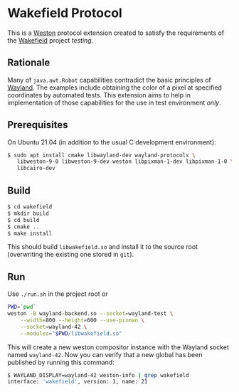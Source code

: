 # Wakefield Protocol
This is a [Weston](https://github.com/wayland-project/weston) protocol extension
created to satisfy the requirements of the
[Wakefield](https://openjdk.java.net/projects/wakefield/) project *testing*.

## Rationale
Many of `java.awt.Robot` capabilities contradict the basic principles of
[Wayland](https://openjdk.java.net/projects/wakefield/). The examples include
obtaining the color of a pixel at specified coordinates by automated tests.
This extension aims to help in implementation of those capabilities for the use
in test environment *only*.

## Prerequisites
On Ubuntu 21.04 (in addition to the usual C development environment):
```bash
$ sudo apt install cmake libwayland-dev wayland-protocols \
   libweston-9-0 libweston-9-dev weston libpixman-1-dev libpixman-1-0 \
   libcairo-dev
```

## Build

```bash
$ cd wakefield
$ mkdir build
$ cd build
$ cmake ..
$ make install
```
This should build `libwakefield.so` and install it to the source root
(overwriting the existing one stored in `git`).

## Run
Use `./run.sh` in the project root or

```bash
PWD=`pwd`
weston -B wayland-backend.so --socket=wayland-test \
    --width=800 --height=600 --use-pixman \
    --socket=wayland-42 \
    --modules="$PWD/libwakefield.so"
```
This will create a new weston compositor instance with the Wayland socket
named `wayland-42`.
Now you can verify that a new global has been published by running this command:
```bash
$ WAYLAND_DISPLAY=wayland-42 weston-info | grep wakefield
interface: 'wakefield', version: 1, name: 21
```

